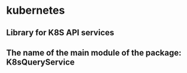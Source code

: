 # kubernetes

## Library for K8S API services

## The name of the main module of the package: K8sQueryService
